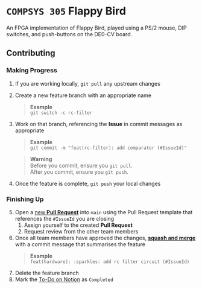 # `COMPSYS 305` Flappy Bird

An FPGA implementation of Flappy Bird, played using a PS/2 mouse, DIP switches, and push-buttons on the DE0-CV board.

## Contributing

### Making Progress

1. If you are working locally, `git pull` any upstream changes
2. Create a new feature branch with an appropriate name
	> **Example**  
	> `git switch -c rc-filter`
3. Work on that branch, referencing the **Issue** in commit messages as appropriate
	> **Example**  
	> `git commit -m "feat(rc-filter): add comparator (#IssueId)"`

	> **Warning**  
	> Before you commit, ensure you `git pull`.  
	> After you commit, ensure you `git push`.
4. Once the feature is complete, `git push` your local changes

### Finishing Up

5. Open a [new **Pull Request**](https://github.com/uoa-ece209/ee209-2022-project-team01/compare) into `main` using the Pull Request template that references the `#IssueId` you are closing
	1. Assign yourself to the created **Pull Request**
	2. Request review from the other team members
6. Once all team members have approved the changes, [**squash and merge**](https://docs.github.com/en/pull-requests/collaborating-with-pull-requests/incorporating-changes-from-a-pull-request/about-pull-request-merges#squash-and-merge-your-pull-request-commits) with a commit message that summarises the feature
	> **Example**  
	> `feat(hardware): :sparkles: add rc filter circuit (#IssueId)`
7. Delete the feature branch
8. Mark the [To-Do on Notion](https://www.notion.so/cs209-team-1/a948b12f3eb44f7f975441dbc4a0961d?v=80de9e7a80f149cdbdb50e1694a00174) as `Completed`
